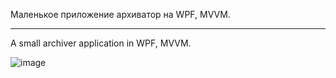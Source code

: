 Маленькое приложение архиватор на WPF, MVVM.
__________________________________________________________________________________________________________________________________________________________________________________________________________________________________________________
A small archiver application in WPF, MVVM.

![image](https://github.com/Kactus26/ARCH/assets/143936467/22ea0b69-7161-4112-a5cb-f82a4c96ebfb)

